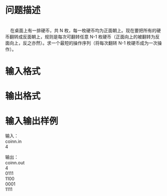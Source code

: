

# 问题描述

<br/>
    在桌面上有一排硬币，共 N 枚，每一枚硬币均为正面朝上。现在要把所有的硬币翻转成反面朝上，规则是每次可翻转任意 N-1 枚硬币（正面向上的被翻转为反面向上，反之亦然）。求一个最短的操作序列（将每次翻转 N-1 枚硬币成为一次操作）。
</p>

# 输入格式



# 输出格式



# 输入输出样例

输入： <br/>
coinn.in<br/>
4
</p>
<p>
输出：<br/>
coinn.out<br/>
4<br/>
0111<br/>
1100<br/>
0001<br/>
1111
</p>
